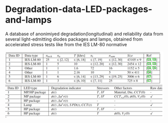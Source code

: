 # Degradation-data-LED-packages-and-lamps
A database of anonimiyed degradation(longitudinal) and reliability data from several light-edmitting diodes packages and lamps, obtained from accelerated stress tests like from the IES LM-80 normative




![plot](/Descriptive_Tables_LED_data.png?raw=true)
